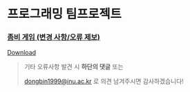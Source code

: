 # 프로그래밍 팀프로젝트

### [좀비 게임 (변경 사항/오류 제보)](https://dongbin1999.github.io/jekyll/update/Programming-TeamProject/)

[Download](https://github.com/dongbin1999/Programming-TeamProject)

> 기타 오류사항 발견 시 __하단의 댓글__ 또는
>
> <dongbin1999@inu.ac.kr> 로 의견 남겨주시면 감사하겠습니다!
